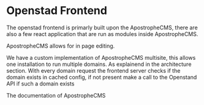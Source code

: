 # Openstad Frontend
The openstad frontend is primarly built upon the ApostropheCMS, there are also a few react application that are run as modules inside ApostropheCMS.

ApostropheCMS allows for in page editing.

We have a custom implementation of ApostropheCMS multisite, this allows one installation to run multiple domains. As explainend in the architecture section. With every domain request the frontend server checks if the domain exists in cached config, if not present make a call to the Openstand API if such a domain exists

The documentation of ApostropheCMS
